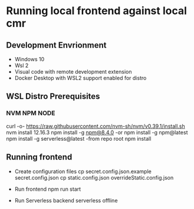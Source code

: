 # Running local frontend against local cmr

## Development Envrionment
- Windows 10
- Wsl 2 
- Visual code with remote development extension
- Docker Desktop with WSL2 support enabled for distro

## WSL Distro Prerequisites
### NVM NPM NODE
curl -o- https://raw.githubusercontent.com/nvm-sh/nvm/v0.39.1/install.sh
nvm install 12.16.3
npm install -g npm@8.4.0 
-or npm install -g npm@latest
npm install -g serverless@latest
-from repo root
npm install

## Running frontend
- Create configuration files
cp secret.config.json.example secret.config.json
cp static.config.json overrideStatic.config.json

- Run frontend
npm run start

- Run Serverless backend
serverless offline